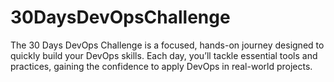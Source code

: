 # 30DaysDevOpsChallenge
The 30 Days DevOps Challenge is a focused, hands-on journey designed to quickly build your DevOps skills. Each day, you’ll tackle essential tools and practices, gaining the confidence to apply DevOps in real-world projects.
